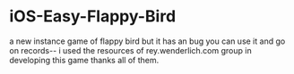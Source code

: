 # iOS-Easy-Flappy-Bird
a new instance game of flappy bird but it has an bug you can use it and go on records-- i used the resources of rey.wenderlich.com group in developing this game thanks all of them.
